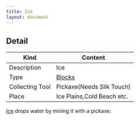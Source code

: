 ```yaml
---
title: Ice
layout: document
---
```

## Detail

|Kind|Content|
|---|---|
|Description|Ice|
|Type|[Blocks](Blocks)|
|Collecting Tool|Pickaxe(Needs Silk Touch)|
|Place|Ice Plains,Cold Beach etc.|

[Ice](Ice) drops water by mining it with a pickaxe.

